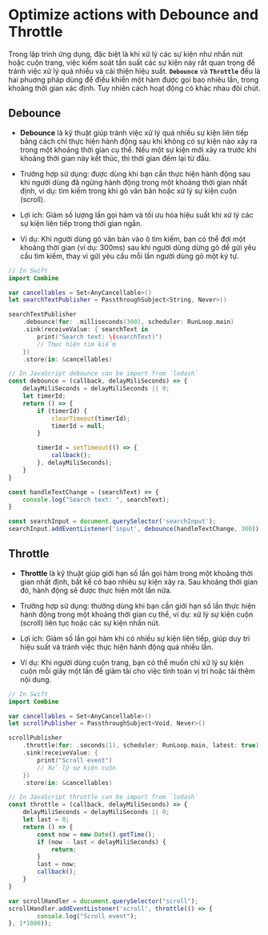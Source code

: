 # Optimize actions with Debounce and Throttle

Trong lập trình ứng dụng, đặc biệt là khi xử lý các sự kiện như nhấn nút hoặc cuộn trang, việc kiểm soát tần suất các sự kiện này rất quan trọng để tránh việc xử lý quá nhiều và cải thiện hiệu suất. **`Debounce`** và **`Throttle`** đều là hai phuơng pháp dùng để điều khiển một hàm được gọi bao nhiêu lần, trong khoảng thời gian xác định. Tuy nhiên cách hoạt động có khác nhau đôi chút.

## Debounce

- **Debounce** là kỹ thuật giúp tránh việc xử lý quá nhiều sự kiện liên tiếp bằng cách chỉ thực hiện hành động sau khi không có sự kiện nào xảy ra trong một khoảng thời gian cụ thể. Nếu một sự kiện mới xảy ra trước khi khoảng thời gian này kết thúc, thì thời gian đếm lại từ đầu.

- Trường hợp sử dụng: được dùng khi bạn cần thực hiện hành động sau khi người dùng đã ngừng hành động trong một khoảng thời gian nhất định, ví dụ: tìm kiếm trong khi gõ văn bản hoặc xử lý sự kiện cuộn (scroll).

- Lợi ích: Giảm số lượng lần gọi hàm và tối ưu hóa hiệu suất khi xử lý các sự kiện liên tiếp trong thời gian ngắn.

- Ví dụ: Khi người dùng gõ văn bản vào ô tìm kiếm, bạn có thể đợi một khoảng thời gian (ví dụ: 300ms) sau khi người dùng dừng gõ để gửi yêu cầu tìm kiếm, thay vì gửi yêu cầu mỗi lần người dùng gõ một ký tự.

```swift
// In Swift
import Combine

var cancellables = Set<AnyCancellable>()
let searchTextPublisher = PassthroughSubject<String, Never>()

searchTextPublisher
    .debounce(for: .milliseconds(300), scheduler: RunLoop.main)
    .sink(receiveValue: { searchText in
        print("Search text: \(searchText)")
        // Thực hiện tìm kiếm
    })
    .store(in: &cancellables)
```

```javascript
// In JavaScript debounce can be import from `lodash`
const debounce = (callback, delayMiliSeconds) => {
    delayMiliSeconds = delayMiliSeconds || 0;
    let timerId;
    return () => {
        if (timerId) {
            clearTimeout(timerId);
            timerId = null;
        }

        timerId = setTimeout(() => {
            callback();
        }, delayMiliSeconds);
    }
}

const handleTextChange = (searchText) => {
    console.log("Search text: ", searchText);
}

const searchInput = document.querySelector('searchInput');
searchInput.addEventListener('input', debounce(handleTextChange, 300));
```

## Throttle

- **Throttle** là kỹ thuật giúp giới hạn số lần gọi hàm trong một khoảng thời gian nhất định, bất kể có bao nhiêu sự kiện xảy ra. Sau khoảng thời gian đó, hành động sẽ được thực hiện một lần nữa.

- Trường hợp sử dụng: thường dùng khi bạn cần giới hạn số lần thực hiện hành động trong một khoảng thời gian cụ thể, ví dụ: xử lý sự kiện cuộn (scroll) liên tục hoặc các sự kiện nhấn nút.

- Lợi ích: Giảm số lần gọi hàm khi có nhiều sự kiện liên tiếp, giúp duy trì hiệu suất và tránh việc thực hiện hành động quá nhiều lần.

- Ví dụ: Khi người dùng cuộn trang, bạn có thể muốn chỉ xử lý sự kiện cuộn mỗi giây một lần để giảm tải cho việc tính toán vị trí hoặc tải thêm nội dung.

```swift
// In Swift
import Combine

var cancellables = Set<AnyCancellable>()
let scrollPublisher = PassthroughSubject<Void, Never>()

scrollPublisher
    .throttle(for: .seconds(1), scheduler: RunLoop.main, latest: true)
    .sink(receiveValue: {
        print("Scroll event")
        // Xử lý sự kiện cuộn
    })
    .store(in: &cancellables)
```

```javascript
// In JavaScript throttle can be import from `lodash`
const throttle = (callback, delayMiliSeconds) => {
    delayMiliSeconds = delayMiliSeconds || 0;
    let last = 0;
    return () => {
        const now = new Date().getTime();
        if (now - last < delayMiliSeconds) {
            return;
        }
        last = now;
        callback();
    }
}

var scrollHandler = document.querySelector("scroll");
scrollHandler.addEventListener('scroll', throttle(() => {
        console.log("Scroll event");
}, 1*1000));
```
